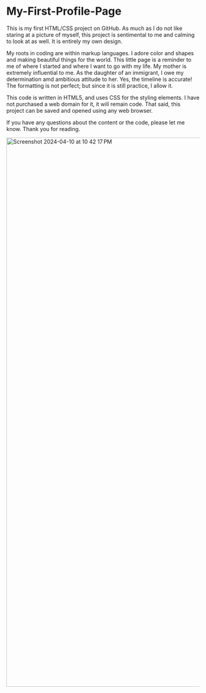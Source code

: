 # My-First-Profile-Page
This is my first HTML/CSS project on GitHub. 
As much as I do not like staring at a picture of myself, this project is sentimental to me and calming to look at as well.
It is entirely my own design.

My roots in coding are within markup languages. I adore color and shapes and making beautiful things for the world. 
This little page is a reminder to me of where I started and where I want to go with my life.
My mother is extremely influential to me. As the daughter of an immigrant, I owe my 
determination amd ambitious attitude to her.
Yes, the timeline is accurate! The formatting is not perfect; but since it is still practice, I allow it. 

This code is written in HTML5, and uses CSS for the styling elements. 
I have not purchased a web domain for it, it will remain code.
That said, this project can be saved and opened using any web browser. 

If you have any questions about the content or the code, please let me know. Thank you for reading.

<img width="1434" alt="Screenshot 2024-04-10 at 10 42 17 PM" src="https://github.com/ChristalShaner/My-First-Profile-Page/assets/162538558/aeb3c01f-8833-4cef-b0bf-a806e86c1251">
